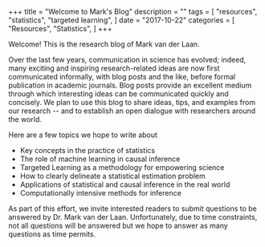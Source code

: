 +++
title = "Welcome to Mark's Blog"
description = ""
tags = [
    "resources",
    "statistics",
    "targeted learning",
]
date = "2017-10-22"
categories = [
    "Resources",
    "Statistics",
]
+++

Welcome! This is the research blog of Mark van der Laan.

Over the last few years, communication in science has evolved; indeed, many
exciting and inspiring research-related ideas are now first communicated
informally, with blog posts and the like, before formal publication in academic
journals. Blog posts provide an excellent medium through which interesting
ideas can be communicated quickly and concisely. We plan to use this blog to
share ideas, tips, and examples from our research -- and to establish an open
dialogue with researchers around the world.

Here are a few topics we hope to write about
* Key concepts in the practice of statistics
* The role of machine learning in causal inference
* Targeted Learning as a methodology for empowering science
* How to clearly delineate a statistical estimation problem
* Applications of statistical and causal inference in the real world
* Computationally intensive methods for inference

As part of this effort, we invite interested readers to submit questions to be
answered by Dr. Mark van der Laan. Unfortunately, due to time constraints, not
all questions will be answered but we hope to answer as many questions as time
permits.
